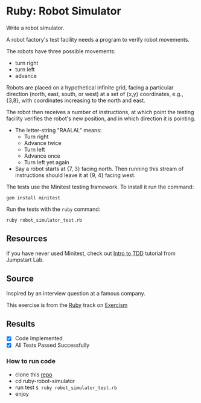 # Ruby: Robot Simulator

Write a robot simulator.

A robot factory's test facility needs a program to verify robot movements.

The robots have three possible movements:

- turn right
- turn left
- advance

Robots are placed on a hypothetical infinite grid, facing a particular
direction (north, east, south, or west) at a set of {x,y} coordinates,
e.g., {3,8}, with coordinates increasing to the north and east.

The robot then receives a number of instructions, at which point the
testing facility verifies the robot's new position, and in which
direction it is pointing.

- The letter-string "RAALAL" means:
  - Turn right
  - Advance twice
  - Turn left
  - Advance once
  - Turn left yet again
- Say a robot starts at {7, 3} facing north. Then running this stream
  of instructions should leave it at {9, 4} facing west.

The tests use the Minitest testing framework. To install it run the command:

    gem install minitest

Run the tests with the `ruby` command:

    ruby robot_simulator_test.rb

## Resources

If you have never used Minitest, check out [Intro to TDD][tdd] tutorial from Jumpstart Lab.

[tdd]: http://tutorials.jumpstartlab.com/topics/testing/intro-to-tdd.html

## Source

Inspired by an interview question at a famous company.

This exercise is from the [Ruby][ruby] track on [Exercism][exercism]

[exercism]: http://exercism.io
[ruby]: http://exercism.io/languages/ruby

## Results

- [x] Code Implemented
- [x] All Tests Passed Successfully

### How to run code

- clone this [repo](./)
- cd ruby-robot-simulator
- run test `$ ruby robot_simulator_test.rb`
- enjoy
